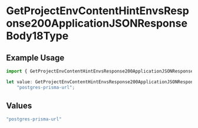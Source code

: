 # GetProjectEnvContentHintEnvsResponse200ApplicationJSONResponseBody18Type

## Example Usage

```typescript
import { GetProjectEnvContentHintEnvsResponse200ApplicationJSONResponseBody18Type } from "@simplesagar/vercel/models/getprojectenvop.js";

let value: GetProjectEnvContentHintEnvsResponse200ApplicationJSONResponseBody18Type =
    "postgres-prisma-url";
```

## Values

```typescript
"postgres-prisma-url"
```